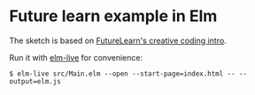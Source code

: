 # Future learn example in Elm

The sketch is based on [FutureLearn's creative coding intro](https://www.youtube.com/watch?v=PF_IdMQiBgM).

Run it with [elm-live](https://github.com/wking-io/elm-live) for convenience:

```
$ elm-live src/Main.elm --open --start-page=index.html -- --output=elm.js
```
